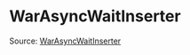 # WarAsyncWaitInserter

Source: [WarAsyncWaitInserter](../../csrc/device_lower/pass/insert_syncs.cpp#L988)
